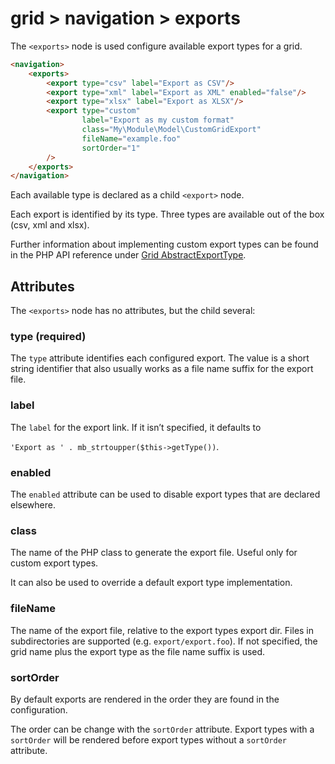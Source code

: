 # grid > navigation > exports

The `<exports>` node is used configure available export types for a grid.

```html
<navigation>
    <exports>
        <export type="csv" label="Export as CSV"/>
        <export type="xml" label="Export as XML" enabled="false"/>
        <export type="xlsx" label="Export as XLSX"/>
        <export type="custom"
                label="Export as my custom format"
                class="My\Module\Model\CustomGridExport"
                fileName="example.foo"
                sortOrder="1"
        />
    </exports>
</navigation>
```

Each available type is declared as a child `<export>` node.

Each export is identified by its type. Three types are available out of the box (csv, xml and xlsx).

Further information about implementing custom export types can be found in the PHP API reference under [Grid AbstractExportType](../../../php-classes-and-interfaces/grid-abstractexporttype.md).

## Attributes

The `<exports>` node has no attributes, but the child <export> several:

### type (required)

The `type` attribute identifies each configured export. The value is a short string identifier that also usually works as a file name suffix for the export file.

### label

The `label` for the export link. If it isn’t specified, it defaults to

`'Export as ' . mb_strtoupper($this->getType())`.

### enabled

The `enabled` attribute can be used to disable export types that are declared elsewhere.

### class

The name of the PHP class to generate the export file. Useful only for custom export types.

It can also be used to override a default export type implementation.

### fileName

The name of the export file, relative to the export types export dir. Files in subdirectories are supported (e.g. `export/export.foo`). If not specified, the grid name plus the export type as the file name suffix is used.

### sortOrder

By default exports are rendered in the order they are found in the configuration.

The order can be change with the `sortOrder` attribute. Export types with a `sortOrder` will be rendered before export types without a `sortOrder` attribute.

